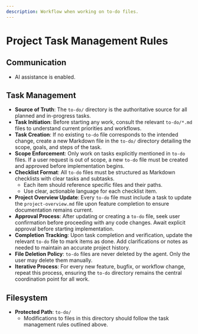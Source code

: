 ```yaml
---
description: Workflow when working on to-do files.
---
```


# Project Task Management Rules

## Communication

- AI assistance is enabled.

## Task Management

- **Source of Truth**: The `to-do/` directory is the authoritative source for all planned and in-progress tasks.
- **Task Initiation**: Before starting any work, consult the relevant `to-do/*.md` files to understand current priorities and workflows.
- **Task Creation**: If no existing `to-do` file corresponds to the intended change, create a new Markdown file in the `to-do/` directory detailing the scope, goals, and steps of the task.
- **Scope Enforcement**: Only work on tasks explicitly mentioned in `to-do` files. If a user request is out of scope, a new `to-do` file must be created and approved before implementation begins.
- **Checklist Format**: All `to-do` files must be structured as Markdown checklists with clear tasks and subtasks.
  - Each item should reference specific files and their paths.
  - Use clear, actionable language for each checklist item.
- **Project Overview Update**: Every `to-do` file must include a task to update the `project-overview.md` file upon feature completion to ensure documentation remains current.
- **Approval Process**: After updating or creating a `to-do` file, seek user confirmation before proceeding with any code changes. Await explicit approval before starting implementation.
- **Completion Tracking**: Upon task completion and verification, update the relevant `to-do` file to mark items as done. Add clarifications or notes as needed to maintain an accurate project history.
- **File Deletion Policy**: `to-do` files are never deleted by the agent. Only the user may delete them manually.
- **Iterative Process**: For every new feature, bugfix, or workflow change, repeat this process, ensuring the `to-do` directory remains the central coordination point for all work.

## Filesystem

- **Protected Path**: `to-do/`
  - Modifications to files in this directory should follow the task management rules outlined above.
